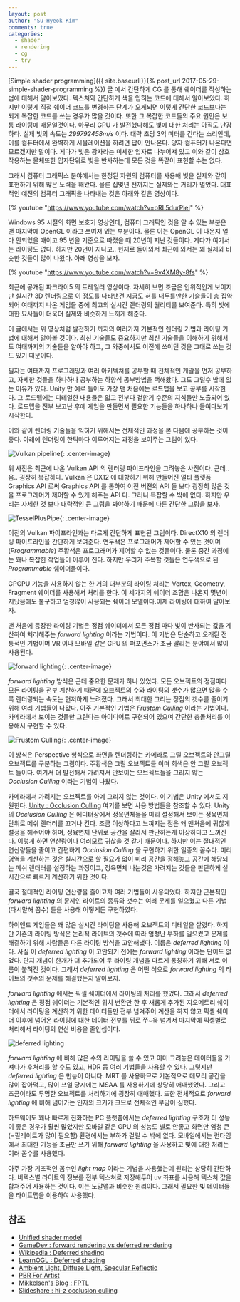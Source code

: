 ```yaml
---
layout: post
author: "Su-Hyeok Kim"
comments: true
categories:
  - shader
  - rendering
  - cg
  - try
---
```


[Simple shader programming]({{ site.baseurl }}{% post_url 2017-05-29-simple-shader-programming %}) 글 에서 간단하게 CG 를 통해 쉐이더를 작성하는 법에 대해서 알아보았다. 텍스쳐와 간단하게 색을 입히는 코드에 대해서 알아보았다. 하지만 이렇게 직접 쉐이더 코드를 변경하는 단계가 오게되면 이렇게 간단한 코드보다는 되게 복잡한 코드를 쓰는 경우가 많을 것이다. 또한 그 복잡한 코드들의 주요 원인은 보통 라이팅에 때문일것이다. 아무리 GPU 가 발전했다해도 빛에 대한 처리는 아직도 난감하다. 실제 빛의 속도는 _299792458m/s_ 이다. 대략 초당 3억 미터를 간다는 소리인데, 이를 컴퓨터에서 완벽하게 시뮬레이션을 하려면 답이 안나온다. 양자 컴퓨터가 나온다면 모르겠지만 말이다. 게다가 빛은 광자라는 미세한 입자로 나누어져 있고 이와 같이 상호작용하는 물체또한 입자단위로 빛을 반사하는데 모든 것을 똑같이 표현할 수는 없다.

그래서 컴퓨터 그래픽스 분야에서는 한정된 자원의 컴퓨터를 사용해 빛을 실제와 같이 표현하기 위해 많은 노력을 해왔다. 물론 십몇년 전까지는 실제와는 거리가 멀었다. 대표적인 예전의 컴퓨터 그래픽을 나타내는 것은 아래와 같은 영상이다.

{% youtube "https://www.youtube.com/watch?v=oRL5durPleI" %}

Windows 95 시절의 화면 보호기 영상인데, 컴퓨터 그래픽인 것을 알 수 있는 부분은 맨 마지막에 OpenGL 이라고 쓰여져 있는 부분이다. 물론 이는 OpenGL 이 나온지 얼마 안되었을 때이고 95 년을 기준으로 따졌을 떄 20년이 지난 것들이다. 게다가 여기서는 라이팅도 없다. 하지만 20년이 지나고.. 현재로 돌아와서 최근에 와서는 꽤 실제와 비슷한 것들이 많이 나왔다. 아래 영상을 보자.

{% youtube "https://www.youtube.com/watch?v=9v4XM8y-8fs" %}

최근에 공개된 파크라이5 의 트레일러 영상이다. 자세히 보면 조금은 인위적인게 보이지만 실시간 3D 렌더링으로 이 정도를 나타낸건 지금도 혀를 내두를만한 기술들이 총 집약되어 여태까지 나온 게임들 중에 최고의 실시간 렌더링의 퀄리티를 보여준다. 특히 빛에 대한 묘사들이 더욱더 실제와 비슷하게 느끼게 해준다.

이 글에서는 위 영상처럼 발전하기 까지의 여러가지 기본적인 렌더링 기법과 라이팅 기법에 대해서 알아볼 것이다. 최신 기술들도 중요하지만 최신 기술들을 이해하기 위해서도 여태까지의 기술들을 알아야 하고, 그 와중에서도 이전에 쓰이던 것을 그대로 쓰는 것도 있기 때문이다.

<!-- more -->

필자는 여태까지 프로그래밍과 여러 아키텍쳐를 공부할 때 전체적인 개괄을 먼저 공부하고, 자세한 것들을 하나하나 공부하는 하향식 공부방법을 택해왔다. 그도 그럴수 밖에 없는 이유가 있다. Unity 만 예로 들어도 가장 맨 처음에는 로드맵을 보고 공부를 시작한다. 그 로드맵에는 디테일한 내용들은 없고 전부다 겉핡기 수준의 지식들만 노출되어 있다. 로드맵을 전부 보고난 후에 게임을 만들면서 필요한 기능들을 하나하나 들여다보기 시작한다.

이와 같이 렌더링 기술들을 익히기 위해서는 전체적인 과정을 본 다음에 공부하는 것이 좋다. 아래에 렌더링이 한틱마다 이루어지는 과정을 보여주는 그림이 있다.

![Vulkan pipeline](/images/vulkan_pipeline.svg){: .center-image}

위 사진은 최근에 나온 Vulkan API 의 렌러링 파이프라인을 그려놓은 사진이다. 근데..  음.. 굉장히 복잡하다. Vulkan 은 DX12 에 대항하기 위해 만들어진 멀티 플랫폼 Graphics API 로써 Graphics API 를 통하여 이전 버젼의 API 들 보다 굉장히 많은 것을 프로그래머가 제어할 수 있게 해주는 API 다. 그러니 복잡할 수 밖에 없다. 하지만 우리는 자세한 것 보다 대략적인 큰 그림을 봐야하기 때문에 다른 간단한 그림을 보자.

![TesselPlusPipe](/images/sm40_tess.png){: .center-image}

이전의 Vulkan 파이프라인과는 다르게 간단하게 표현된 그림이다. DirectX10 의 렌더링 파이프라인을 간단하게 보여준다. 연두색은 프로그래머가 제어할 수 있는 것이며(_Programmable_) 주황색은 프로그래머가 제어할 수 없는 것들이다. 물론 중간 과정에는 꽤나 복잡한 작업들이 이루어 진다. 하지만 우리가 주목할 것들은 연두색으로 된 _Programmable_ 쉐이더들이다.

GPGPU 기능을 사용하지 않는 한 거의 대부분의 라이팅 처리는 Vertex, Geometry, Fragment 쉐이더를 사용해서 처리를 한다. 이 세가지의 쉐이더 조합은 나온지 몇년이 지났음에도 불구하고 엄청많이 사용되는 쉐이더 모델이다.이제 라이팅에 대하여 알아보자.

맨 처음에 등장한 라이팅 기법은 정점 쉐이더에서 모든 정점 마다 빛이 반사되는 값을 계산하여 처리해주는 _forward lighting_ 이라는 기법이다. 이 기법은 단순하고 오래된 전통적인 기법이며 VR 이나 모바일 같은 GPU 의 퍼포먼스가 조금 딸리는 분야에서 많이 사용된다.

![forward lighting](/images/forward-v2.png){: .center-image}

_forward lighting_ 방식은 근데 중요한 문제가 하나 있었다. 모든 오브젝트의 정점마다 모든 라이팅을 전부 계산하기 때문에 오브젝트의 수와 라이팅의 갯수가 많으면 많을 수록 렌더링되는 속도는 현저하게 느려졌다. 그래서 최대한 그리는 정점의 갯수를 줄이기 위해 여러 기법들이 나왔다. 아주 기본적인 기법은 _Frustom Culling_ 이라는 기법이다. 카메라에서 보이는 것들만 그린다는 아이디어로 구현되어 있으며 간단한 충돌처리를 이용해서 구현할 수 있다.

![Frustom Culling](/images/frustum_culling.png){: .center-image}

이 방식은 Perspective 형식으로 화면을 렌더링하는 카메라로 그릴 오브젝트와 안그릴 오브젝트를 구분하는 그림이다. 주황색은 그릴 오브젝트들 이며 회색은 안 그릴 오브젝트 들이다. 여기서 더 발전해서 가려져서 안보이는 오브젝트들을 그리지 않는 _Occlusion Culling_ 이라는 기법이 나왔다.

카메라에서 가려지는 오브젝트를 아예 그리지 않는 것이다. 이 기법은 Unity 에서도 지원한다. [Unity : Occlusion Culling](https://docs.unity3d.com/kr/current/Manual/OcclusionCulling.html) 여기를 보면 사용 방법들을 참조할 수 있다. Unity 의 _Occlusion Culling_ 은 에디터상에서 정육면체들을 미리 설정해서 보이는 정육면체 단위로 메쉬 렌더러를 끄거나 킨다. 조금 이상하다고 느껴지는 점은 왜 맨처음에 귀찮게 설정을 해주어야 하며, 정육면체 단위로 공간을 잘라서 판단하는게 이상하다고 느껴진다. 이렇게 하면 연산량이나 여러모로 귀찮을 것 같기 때문이다. 하지만 이는 절대적인 연산량들을 줄이고 간편하게 _Occlusion Culling_ 을 구현하기 위한 일종의 꼼수다. 미리 영역을 계산하는 것은 실시간으로 할 필요가 없이 미리 공간을 정해놓고 공간에 해당되는 메쉬 렌더러를 설정하는 과정이고, 정육면체 나눈것은 가려지는 것들을 판단하게 실시간으로 빠르게 계산하기 위한 것이다.

결국 절대적인 라이팅 연산량을 줄이고자 여러 기법들이 사용되었다. 하지만 근본적인 _forward lighting_ 의 문제인 라이트의 종류와 갯수는 여러 문제를 일으켰고 다른 기법(다시말해 꼼수) 들을 사용해 어떻게든 구현하였다.

하이엔드 게임들은 꽤 많은 실시간 라이팅을 사용해 오브젝트의 디테일을 살렸다. 하지만 기존의 라이팅 방식은 논리적 라이트의 갯수에 따라 엄청난 부하를 일으켰고 문제를 해결하기 위해 사람들은 다른 라이팅 방식을 고안해냈다. 이름은 _deferred lighting_ 이다. 사실 이 _deferred lighting_ 이 고안되기 전에는 _forward lighting_ 이라는 단어도 없었다. 단지 개념이 한개가 더 추가되어 두 라이팅 개념을 다르게 통칭하기 위해 서로 이름이 붙혀진 것이다. 그래서 _deferred lighting_ 은 어떤 식으로 _forward lighting_ 의 라이트의 갯수의 문제를 해결했는지 알아보자.

_forward lighting_ 에서는 픽셀 쉐이더에서 라이팅의 처리를 했었다. 그래서 _deferred lighting_ 은 정점 쉐이더는 기본적인 위치 변환만 한 후 새롭게 추가된 지오메트리 쉐이더에서 라이팅을 계산하기 위한 데이터들만 전부 넘겨주어 계산을 하지 않고 픽셀 쉐이더 이후에 넘어온 라이팅에 대한 데이터 전부를 뒤로 쭈~욱 넘겨서 마지막에 픽셀별로 처리해서 라이팅의 연산 비용을 줄인셈이다.

![deferred lighting](/images/deferred-v2.png)

_forward lighting_ 에 비해 많은 수의 라이팅을 쓸 수 있고 이미 그려놓은 데이터들을 가져다가 후처리를 할 수도 있고, HDR 등 여러 기법들을 사용할 수 있다. 그렇지만 _deferred lighting_ 은 만능이 아니다. MRT 를 사용하므로 기본적으로 메모리 공간을 많이 잡아먹고, 많이 쓰일 당시에는 MSAA 를 사용하기에 상당히 애매했었다. 그리고 조금이라도 투명한 오브젝트를 처리하기에 굉장히 애매했다. 또한 전체적으로 _forward lighting_ 에 비해 넘어가는 인자의 크기가 크므로 전체적인 부담이 심했다.

하드웨어도 꽤나 빠르게 진화하는 PC 플랫폼에서는 _deferred lighting_ 구조가 더 성능이 좋은 경우가 훨씬 많았지만 모바일 같은 GPU 의 성능도 별로 안좋고 화면만 엄청 큰(=필레이트가 많이 필요함) 환경에서는 부하가 걸릴 수 밖에 없다. 모바일에서는 런타임에서 최대한 기능을 조금만 쓰기 위해 _forward lighting_ 을 사용하고 빛에 대한 처리는 여러 꼼수를 사용했다.

아주 가장 기초적인 꼼수인 _light map_ 이라는 기법을 사용했는데 원리는 상당히 간단하다. 버텍스별 라이트의 정보를 전부 텍스쳐로 저장해두어 uv 좌표를 사용해 텍스쳐 값을 합쳐주어 사용하는 것이다. 이는 노말맵과 비슷한 원리이다. 그래서 필요한 빛 데이터들을 라이트맵을 이용하여 사용했다.

<!--
  phong reflecton = Ambient Light, Diffuse Light, Specular Reflection
  physics based rendering = reflection + albedo + refraction
    sRGB
    gamma correction
    bdrf vs bsrf vs btdf

  screen space ambient occlusion
  per-vertex ambient occlution

  global illumination

  shadow mapping
  raytracing shadow
-->

## 참조

 - [Unified shader model](https://en.wikipedia.org/wiki/Unified_shader_model)
 - [GameDev : forward rendering vs deferred rendering](https://gamedevelopment.tutsplus.com/articles/forward-rendering-vs-deferred-rendering--gamedev-12342)
 - [Wikipedia : Deferred shading](https://en.wikipedia.org/wiki/Deferred_shading)
 - [LearnOGL : Deferred shading](https://learnopengl.com/#!Advanced-Lighting/Deferred-Shading)
 - [Ambient Light, Diffuse Light, Specular Reflectio](http://celdee.tistory.com/525)
 - [PBR For Artist](http://m.blog.naver.com/blue9954/220404249147)
 - [Mikkelsen's Blog : FPTL](http://mmikkelsen3d.blogspot.kr/2016/05/fine-pruned-tiled-lighting.html)
 - [Slideshare : hi-z occlusion culling](https://www.slideshare.net/dgtman/hierachical-z-map-occlusion-culling)
